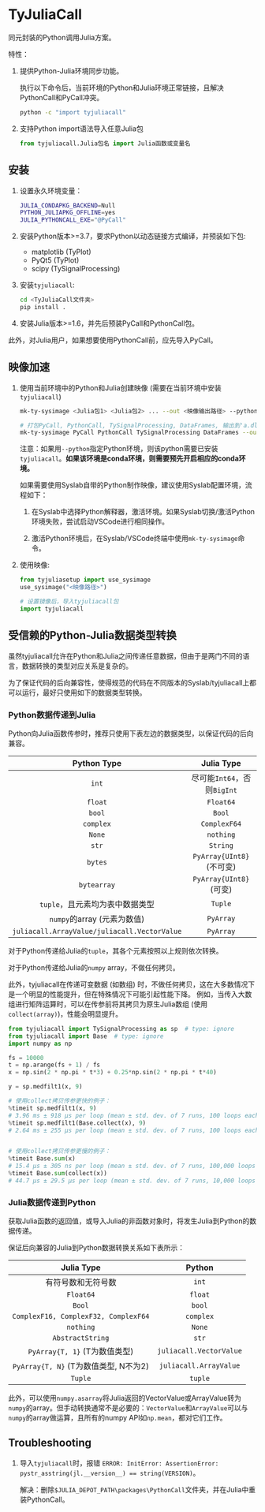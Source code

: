 # TyJuliaCall

同元封装的Python调用Julia方案。

特性：

1. 提供Python-Julia环境同步功能。

    执行以下命令后，当前环境的Python和Julia环境正常链接，且解决PythonCall和PyCall冲突。

    ```bash
    python -c "import tyjuliacall"
    ```

2. 支持Python import语法导入任意Julia包

    ```python
    from tyjuliacall.Julia包名 import Julia函数或变量名
    ```

## 安装

1. 设置永久环境变量：

    ```bash
    JULIA_CONDAPKG_BACKEND=Null
    PYTHON_JULIAPKG_OFFLINE=yes
    JULIA_PYTHONCALL_EXE="@PyCall"
    ```

2. 安装Python版本>=3.7，要求Python以动态链接方式编译，并预装如下包:

    - matplotlib (TyPlot)
    - PyQt5 (TyPlot)
    - scipy (TySignalProcessing)

3. 安装`tyjuliacall`:

    ```bash
    cd <TyJuliaCall文件夹>
    pip install .
    ```

4. 安装Julia版本>=1.6，并先后预装PyCall和PythonCall包。


此外，对Julia用户，如果想要使用PythonCall前，应先导入PyCall。

## 映像加速

1. 使用当前环境中的Python和Julia创建映像 (需要在当前环境中安装 `tyjuliacall`)

    ```bash
    mk-ty-sysimage <Julia包1> <Julia包2> ... --out <映像输出路径> --python <可选：使用的Python解释器路径，默认为当前Python>

    # 打包PyCall, PythonCall, TySignalProcessing, DataFrames, 输出到'a.dll'，使用python解释器'xxx/python.exe'
    mk-ty-sysimage PyCall PythonCall TySignalProcessing DataFrames --out a.dll --python xxx/python.exe
    ```

    注意：如果用`--python`指定Python环境，则该python需要已安装`tyjuliacall`。**如果该环境是conda环境，则需要预先开启相应的conda环境。**

    如果需要使用Syslab自带的Python制作映像，建议使用Syslab配置环境，流程如下：

    1. 在Syslab中选择Python解释器，激活环境。如果Syslab切换/激活Python环境失败，尝试启动VSCode进行相同操作。

    2. 激活Python环境后，在Syslab/VSCode终端中使用`mk-ty-sysimage`命令。

2. 使用映像:

    ```python
    from tyjuliasetup import use_sysimage
    use_sysimage("<映像路径>")

    # 设置镜像后，导入tyjuliacall包
    import tyjuliacall
    ```

## 受信赖的Python-Julia数据类型转换

虽然tyjuliacall允许在Python和Julia之间传递任意数据，但由于是两门不同的语言，数据转换的类型对应关系是复杂的。

为了保证代码的后向兼容性，使得规范的代码在不同版本的Syslab/tyjuliacall上都可以运行，最好只使用如下的数据类型转换。

### Python数据传递到Julia

Python向Julia函数传参时，推荐只使用下表左边的数据类型，以保证代码的后向兼容。

|  Python Type | Julia Type  |
|:-----:|:----:|
| `int` | 尽可能`Int64`，否则`BigInt`|
| `float` | `Float64` |
| `bool` | `Bool` |
| `complex` | `ComplexF64` |
| `None`  | `nothing` |
| `str`   | `String` |
| `bytes`     | `PyArray{UInt8}` (不可变) |
| `bytearray`     | `PyArray{UInt8}` (可变) |
| `tuple`，且元素均为表中数据类型 | `Tuple` |
| `numpy`的array (元素为数值) | `PyArray` |
| `juliacall.ArrayValue/juliacall.VectorValue` | `PyArray` |


对于Python传递给Julia的`tuple`，其各个元素按照以上规则依次转换。

对于Python传递给Julia的`numpy` array，不做任何拷贝。

此外，tyjuliacall在传递可变数据 (如数组) 时，不做任何拷贝，这在大多数情况下是一个明显的性能提升，但在特殊情况下可能引起性能下降。
例如，当传入大数组进行矩阵运算时，可以在传参前将其拷贝为原生Julia数组 (使用`collect(array)`)，性能会明显提升。

```python
from tyjuliacall import TySignalProcessing as sp  # type: ignore
from tyjuliacall import Base  # type: ignore
import numpy as np

fs = 10000
t = np.arange(fs + 1) / fs
x = np.sin(2 * np.pi * t*3) + 0.25*np.sin(2 * np.pi * t*40)

y = sp.medfilt1(x, 9)

# 使用collect拷贝传参更快的例子：
%timeit sp.medfilt1(x, 9)
# 3.96 ms ± 918 µs per loop (mean ± std. dev. of 7 runs, 100 loops each)
%timeit sp.medfilt1(Base.collect(x), 9)
# 2.64 ms ± 255 µs per loop (mean ± std. dev. of 7 runs, 100 loops each)


# 使用collect拷贝传参更慢的例子：
%timeit Base.sum(x)
# 15.4 µs ± 305 ns per loop (mean ± std. dev. of 7 runs, 100,000 loops each)
%timeit Base.sum(collect(x))
# 44.7 µs ± 29.5 µs per loop (mean ± std. dev. of 7 runs, 10,000 loops each)
```

### Julia数据传递到Python

获取Julia函数的返回值，或导入Julia的非函数对象时，将发生Julia到Python的数据传递。

保证后向兼容的Julia到Python数据转换关系如下表所示：

|  Julia Type | Python  |
|:-----:|:----:|
| 有符号数和无符号数 | `int`|
| `Float64` | `float` |
| `Bool` | `bool` |
|  `ComplexF16, ComplexF32, ComplexF64` | `complex` |
| `nothing` | `None`  |
| `AbstractString` | `str`   |
| `PyArray{T, 1}` (T为数值类型) | `juliacall.VectorValue` |
| `PyArray{T, N}` (T为数值类型, N不为2) | `juliacall.ArrayValue` |
| `Tuple` | `tuple` |

此外，可以使用`numpy.asarray`将Julia返回的VectorValue或ArrayValue转为`numpy`的array。但手动转换通常不是必要的：`VectorValue`和`ArrayValue`可以与`numpy`的array做运算，且所有的numpy API如`np.mean`，都对它们工作。


## Troubleshooting

1. 导入`tyjuliacall`时，报错 `ERROR: InitError: AssertionError: pystr_asstring(jl.__version__) == string(VERSION)`。

    解决：删除`$JULIA_DEPOT_PATH\packages\PythonCall`文件夹，并在Julia中重装PythonCall。

